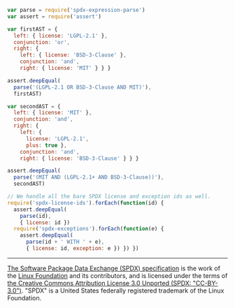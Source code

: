 ```javascript
var parse = require('spdx-expression-parse')
var assert = require('assert')

var firstAST = {
  left: { license: 'LGPL-2.1' },
  conjunction: 'or',
  right: {
    left: { license: 'BSD-3-Clause' },
    conjunction: 'and',
    right: { license: 'MIT' } } }

assert.deepEqual(
  parse('(LGPL-2.1 OR BSD-3-Clause AND MIT)'),
  firstAST)

var secondAST = {
  left: { license: 'MIT' },
  conjunction: 'and',
  right: {
    left: {
	  license: 'LGPL-2.1',
	  plus: true },
    conjunction: 'and',
    right: { license: 'BSD-3-Clause' } } }

assert.deepEqual(
  parse('(MIT AND (LGPL-2.1+ AND BSD-3-Clause))'),
  secondAST)

// We handle all the bare SPDX license and exception ids as well.
require('spdx-license-ids').forEach(function(id) {
  assert.deepEqual(
    parse(id),
    { license: id })
  require('spdx-exceptions').forEach(function(e) {
    assert.deepEqual(
      parse(id + ' WITH ' + e),
      { license: id, exception: e }) }) })
```

---

[The Software Package Data Exchange (SPDX) specification](http://spdx.org) is the work of the [Linux Foundation](http://www.linuxfoundation.org) and its contributors, and is licensed under the terms of [the Creative Commons Attribution License 3.0 Unported (SPDX: "CC-BY-3.0")](http://spdx.org/licenses/CC-BY-3.0). "SPDX" is a United States federally registered trademark of the Linux Foundation.

